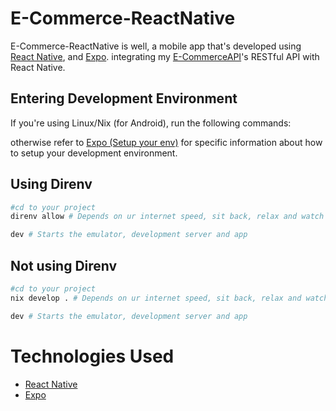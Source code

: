 # E-Commerce-ReactNative

E-Commerce-ReactNative is well, a mobile app that's developed using [React Native](https://reactnative.dev/), and [Expo](https://expo.dev/).
integrating my [E-CommerceAPI](https://github.com/alghoul/E-CommerceAPI)'s RESTful API with React Native.

## Entering Development Environment

If you're using Linux/Nix (for Android), run the following commands:

otherwise refer to [Expo (Setup your env)](https://docs.expo.dev/get-started/set-up-your-environment/) for specific information about how to setup your development environment.

## Using Direnv
```bash
#cd to your project
direnv allow # Depends on ur internet speed, sit back, relax and watch the magic happens.

dev # Starts the emulator, development server and app
```
## Not using Direnv
```bash
#cd to your project
nix develop . # Depends on ur internet speed, sit back, relax and watch the magic happens.

dev # Starts the emulator, development server and app
```

# Technologies Used

- [React Native](https://reactnative.dev/)
- [Expo](https://expo.dev/)
